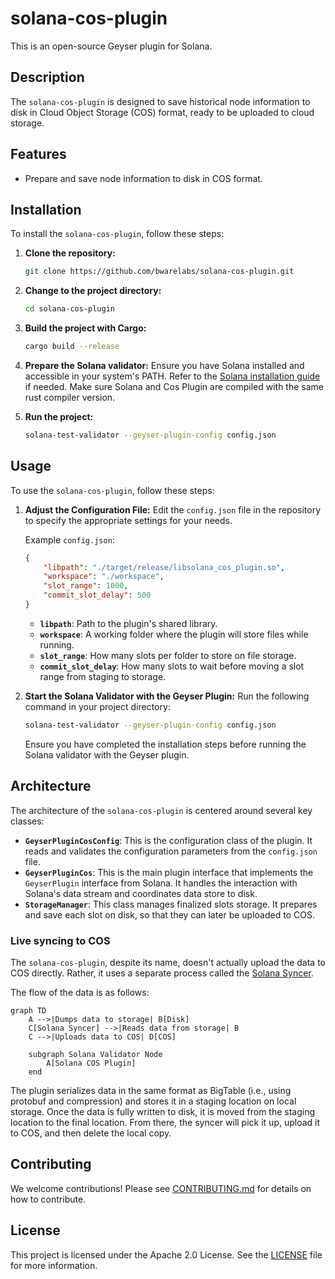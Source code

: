 # solana-cos-plugin

This is an open-source Geyser plugin for Solana.

## Description

The `solana-cos-plugin` is designed to save historical node information to disk in Cloud Object Storage (COS) format, ready to be uploaded to cloud storage.

## Features

- Prepare and save node information to disk in COS format.

## Installation

To install the `solana-cos-plugin`, follow these steps:

1. **Clone the repository:**
    ```sh
    git clone https://github.com/bwarelabs/solana-cos-plugin.git
    ```
2. **Change to the project directory:**
    ```sh
    cd solana-cos-plugin
    ```
3. **Build the project with Cargo:**
    ```sh
    cargo build --release
    ```
4. **Prepare the Solana validator:**
    Ensure you have Solana installed and accessible in your system's PATH. Refer to the [Solana installation guide](https://docs.solana.com/cli/install-solana-cli-tools) if needed.
    Make sure Solana and Cos Plugin are compiled with the same rust compiler version.

5. **Run the project:**
    ```sh
    solana-test-validator --geyser-plugin-config config.json
    ```

## Usage

To use the `solana-cos-plugin`, follow these steps:

1. **Adjust the Configuration File:**
    Edit the `config.json` file in the repository to specify the appropriate settings for your needs.

    Example `config.json`:
    ```json
    {
        "libpath": "./target/release/libsolana_cos_plugin.so",
        "workspace": "./workspace",
        "slot_range": 1000,
        "commit_slot_delay": 500
    }
    ```

    - **`libpath`**: Path to the plugin's shared library.
    - **`workspace`**: A working folder where the plugin will store files while running.
    - **`slot_range`**: How many slots per folder to store on file storage.
    - **`commit_slot_delay`**: How many slots to wait before moving a slot range from staging to storage.

2. **Start the Solana Validator with the Geyser Plugin:**
    Run the following command in your project directory:
    ```sh
    solana-test-validator --geyser-plugin-config config.json
    ```

    Ensure you have completed the installation steps before running the Solana validator with the Geyser plugin.

## Architecture

The architecture of the `solana-cos-plugin` is centered around several key classes:

- **`GeyserPluginCosConfig`**: This is the configuration class of the plugin. It reads and validates the configuration parameters from the `config.json` file.
- **`GeyserPluginCos`**: This is the main plugin interface that implements the `GeyserPlugin` interface from Solana. It handles the interaction with Solana's data stream and coordinates data store to disk.
- **`StorageManager`**: This class manages finalized slots storage. It prepares and save each slot on disk, so that they can later be uploaded to COS.

### Live syncing to COS

The `solana-cos-plugin`, despite its name, doesn't actually upload the data to COS directly.
Rather, it uses a separate process called the [Solana Syncer](https://github.com/bwarelabs/solana-syncer).

The flow of the data is as follows:

```mermaid
graph TD
    A -->|Dumps data to storage| B[Disk]
    C[Solana Syncer] -->|Reads data from storage| B
    C -->|Uploads data to COS| D[COS]

    subgraph Solana Validator Node
        A[Solana COS Plugin]
    end
```

The plugin serializes data in the same format as BigTable (i.e., using protobuf and compression) and stores it
in a staging location on local storage. Once the data is fully written to disk, it is moved from the staging location
to the final location. From there, the syncer will pick it up, upload it to COS, and then delete the local copy.

## Contributing

We welcome contributions! Please see [CONTRIBUTING.md](CONTRIBUTING.md) for details on how to contribute.

## License

This project is licensed under the Apache 2.0 License. See the [LICENSE](LICENSE) file for more information.
